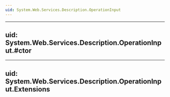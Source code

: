 ```yaml
---
uid: System.Web.Services.Description.OperationInput
---
```


---
uid: System.Web.Services.Description.OperationInput.#ctor
---

---
uid: System.Web.Services.Description.OperationInput.Extensions
---
